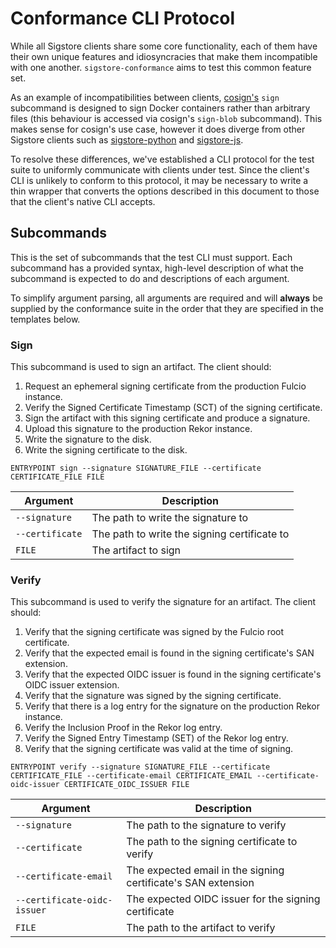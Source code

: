 Conformance CLI Protocol
========================

While all Sigstore clients share some core functionality, each of them have
their own unique features and idiosyncracies that make them incompatible with
one another. `sigstore-conformance` aims to test this common feature set.

As an example of incompatibilities between clients, [cosign's](https://github.com/sigstore/cosign)
`sign` subcommand is designed to sign Docker containers rather than arbitrary
files (this behaviour is accessed via cosign's `sign-blob` subcommand). This
makes sense for cosign's use case, however it does diverge from other Sigstore
clients such as [sigstore-python](https://github.com/sigstore/sigstore-python)
and [sigstore-js](https://github.com/sigstore/sigstore-js).

To resolve these differences, we've established a CLI protocol for the test
suite to uniformly communicate with clients under test. Since the client's CLI
is unlikely to conform to this protocol, it may be necessary to write a thin
wrapper that converts the options described in this document to those that the
client's native CLI accepts.

## Subcommands

This is the set of subcommands that the test CLI must support. Each subcommand
has a provided syntax, high-level description of what the subcommand is expected
to do and descriptions of each argument.

To simplify argument parsing, all arguments are required and will **always** be
supplied by the conformance suite in the order that they are specified in the
templates below.

### Sign

This subcommand is used to sign an artifact. The client should:

1. Request an ephemeral signing certificate from the production Fulcio instance.
2. Verify the Signed Certificate Timestamp (SCT) of the signing certificate.
3. Sign the artifact with this signing certificate and produce a signature.
4. Upload this signature to the production Rekor instance.
5. Write the signature to the disk.
6. Write the signing certificate to the disk.

```
ENTRYPOINT sign --signature SIGNATURE_FILE --certificate CERTIFICATE_FILE FILE
```

| Argument | Description |
| --- | --- |
| `--signature` | The path to write the signature to |
| `--certificate` | The path to write the signing certificate to |
| `FILE` | The artifact to sign |

### Verify

This subcommand is used to verify the signature for an artifact. The client
should:

1. Verify that the signing certificate was signed by the Fulcio root
   certificate.
2. Verify that the expected email is found in the signing certificate's SAN
   extension.
3. Verify that the expected OIDC issuer is found in the signing certificate's
   OIDC issuer extension.
4. Verify that the signature was signed by the signing certificate.
5. Verify that there is a log entry for the signature on the production Rekor
   instance.
6. Verify the Inclusion Proof in the Rekor log entry.
7. Verify the Signed Entry Timestamp (SET) of the Rekor log entry.
8. Verify that the signing certificate was valid at the time of signing.

```
ENTRYPOINT verify --signature SIGNATURE_FILE --certificate CERTIFICATE_FILE --certificate-email CERTIFICATE_EMAIL --certificate-oidc-issuer CERTIFICATE_OIDC_ISSUER FILE
```

| Argument | Description |
| --- | --- |
| `--signature` | The path to the signature to verify |
| `--certificate` | The path to the signing certificate to verify |
| `--certificate-email` | The expected email in the signing certificate's SAN extension |
| `--certificate-oidc-issuer` | The expected OIDC issuer for the signing certificate |
| `FILE` | The path to the artifact to verify |
